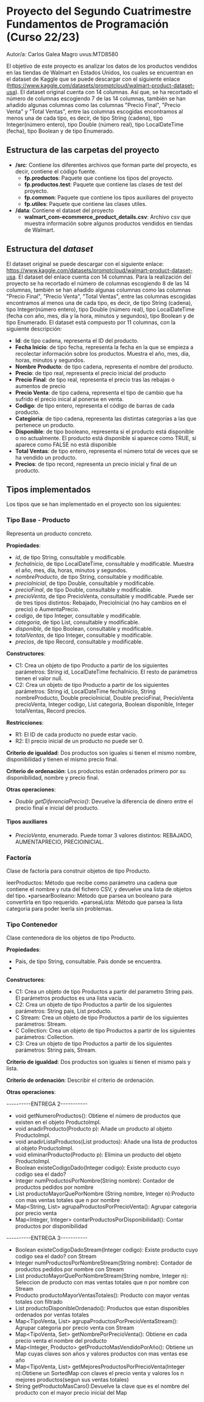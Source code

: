 # Proyecto del Segundo Cuatrimestre Fundamentos de Programación (Curso  22/23)
Autor/a: Carlos Galea Magro   uvus:MTD8580

El objetivo de este proyecto es analizar los datos de los productos vendidos en las tiendas de Walmart en Estados Unidos, los cuales se encuentran en el dataset de Kaggle que se puede descargar con el siguiente enlace (https://www.kaggle.com/datasets/promptcloud/walmart-product-dataset-usa). El dataset original cuenta con 14 columnas. Así que, se ha recortado el número de columnas escogiendo 7 de las 14 columnas, también se han añadido algunas columnas como las columnas "Precio Final", "Precio Venta" y "Total Ventas", entre las columnas escogidas encontramos al menos una de cada tipo, es decir, de tipo String (cadena), tipo Integer(número entero), tipo Double (número real), tipo LocalDateTime (fecha), tipo Boolean y de tipo Enumerado.


## Estructura de las carpetas del proyecto

* **/src**: Contiene los diferentes archivos que forman parte del proyecto, es decir, contiene el código fuente.
  * **fp.productos**: Paquete que contiene los tipos del proyecto.
  * **fp.productos.test**: Paquete que contiene las clases de test del proyecto.
  * **fp.common**: Paquete que contiene los tipos auxiliares del proyecto
  * **fp.utiles**:  Paquete que contiene las clases utiles.
* **/data**: Contiene el dataset del proyecto
    * **walmart_com-ecommerce_product_details.csv**: Archivo csv que muestra información sobre algunos productos vendidos en tiendas de Walmart.
    
## Estructura del *dataset*

El dataset original se puede descargar con el siguiente enlace: https://www.kaggle.com/datasets/promptcloud/walmart-product-dataset-usa. El dataset del enlace cuenta con 14 columnas. Para la realización del proyecto se ha recortado el número de columnas escogiendo 8 de las 14 columnas, también se han añadido algunas columnas como las columnas "Precio Final", "Precio Venta", "Total Ventas", entre las columnas escogidas encontramos al menos una de cada tipo, es decir, de tipo String (cadena), tipo Integer(número entero), tipo Double (número real), tipo LocalDateTime (fecha con año, mes, día y la hora, minutos y segundos), tipo Boolean y de tipo Enumerado.
El dataset está compuesto por 11 columnas, con la siguiente descripción:

* **Id**: de tipo cadena, representa el ID del producto.
* **Fecha Inicio**: de tipo fecha, representa la fecha en la que se empieza a recolectar información sobre los productos. Muestra el año, mes, día, horas, minutos y segundos.
* **Nombre Producto**: de tipo cadena, representa el nombre del producto.
* **Precio**: de tipo real, representa el precio inicial del producto
* **Precio Final**: de tipo real, representa el precio tras las rebajas o aumentos de precio
* **Precio Venta**: de tipo cadena, representa el tipo de cambio que ha sufrido el precio inical al ponerse en venta.
* **Codigo**: de tipo entero, representa el código de barras de cada producto.
* **Categioria**: de tipo cadena, representa las distintas categorías a las que pertenece un producto.
* **Disponible**: de tipo booleano, representa si el producto está disponible o no actualmente. El producto está disponible si aparece como TRUE, si aparece como FALSE no está disponible
* **Total Ventas**: de tipo entero, representa el número total de veces que se ha vendido un producto.
* **Precios**: de tipo record, representa un precio inicial y final de un producto.

## Tipos implementados

Los tipos que se han implementado en el proyecto son los siguientes:

### Tipo Base - Producto
Representa un producto concreto.

**Propiedades**:

- _id_, de tipo String, consultable y modificable. 
- _fechaInicio_, de tipo LocalDateTime, consultable y modificable. Muestra el año, mes, día, horas, minutos y segundos.
- _nombreProducto_, de tipo String, consultable y modificable.
- _precioInicial_, de tipo Double, consultable y modificable.
- _precioFinal_, de tipo Double, consultable y modificable.
- _precioVenta_, de tipo PrecioVenta, consultable y modificable. Puede ser de tres tipos distintos: Rebajado, PrecioInicial (no hay cambios en el precio) o AumentaPrecio.
- _codigo_, de tipo Integer, consultable y modificable.
- _categoria_, de tipo List<String>, consultable y modificable.
- _disponible_, de tipo Boolean, consultable y modificable.
- _totalVentas_, de tipo Integer, consultable y modificable.
- _precios_, de tipo Record, consultable y modificable.

**Constructores**: 

- C1: Crea un objeto de tipo Producto a partir de los siguientes parámetros: String id, LocalDateTime fechaInicio. El resto de parámetros tienen el valor null.
- C2: Crea un objeto de tipo Producto a partir de los siguientes parámetros: String id, LocalDateTime fechaInicio, String nombreProducto, Double precioInicial, Double precioFinal, PrecioVenta precioVenta, Integer codigo, List<String> categoria, Boolean disponible, Integer totalVentas, Record precios.


**Restricciones**:
 
- R1: El ID de cada producto no puede estar vacío.
- R2: El precio inicial de un producto no puede ser 0.

**Criterio de igualdad**: Dos productos son iguales si tienen el mismo nombre, disponibilidad y tienen el mismo precio final.

**Criterio de ordenación**: Los productos están ordenados primero por su disponibilidad, nombre y precio final.

**Otras operaciones**:
 
-	_Double getDiferenciaPrecio()_: Devuelve la diferencia de dinero entre el precio final e inicial del producto.

#### Tipos auxiliares
- _PrecioVenta_, enumerado. Puede tomar 3 valores distintos: REBAJADO, AUMENTAPRECIO, PRECIOINICIAL.

### Factoría
Clase de factoría para construir objetos de tipo Producto.

leerProductos: Método que recibe como parámetro una cadena que contiene el nombre y ruta del fichero CSV, y devuelve una lista de objetos del tipo.
•parsearBooleano: Método que parsea un booleano para convertirla en tipo requerido.
•parseaLista: Método que parsea la lista categoria para poder leerla sin problemas.

### Tipo Contenedor

Clase contenedora de los objetos de tipo Producto.

**Propiedades**:

- Pais, de tipo String, consultable. Pais donde se encuentra.
- 
**Constructores**: 

- C1: Crea un objeto de tipo Productos a partir del parametro String pais. El parámetros productos es una lista vacía.
- C2: Crea un objeto de tipo Productos a partir de los siguientes parámetros: String pais, List producto.
- C Stream: Crea un objeto de tipo Productos a partir de los siguientes parámetros: Stream<Producto>.
- C Collection: Crea un objeto de tipo Productos a partir de los siguientes parámetros: Collection<Producto>.
- C3: Crea un objeto de tipo Productos a partir de los siguientes parámetros: String pais, Stream<Producto>.

**Criterio de igualdad**: Dos productos son iguales si tienen el mismo pais y lista.

**Criterio de ordenación**: Describir el criterio de ordenación.

**Otras operaciones**:
 
 ----------ENTREGA 2-----------
-	void getNumeroProductos(): Obtiene el número de productos que existen en el objeto ProductoImpl. 
-	void anadirProducto(Producto p): Añade un producto al objeto ProductoImpl.
-	void anadirListaProductos(List productos): Añade una lista de productos al objeto ProductoImpl.
-	void eliminarProducto(Producto p): Elimina un producto del objeto ProductoImpl.
-	Boolean existeCodigoDado(Integer codigo): Existe producto cuyo codigo sea el dado? 
-	Integer numProductosPorNombre(String nombre): Contador de productos pedidos por nombre
-	List productoMayorQuePorNombre (String nombre, Integer n):Producto con mas ventas totales que n por nombre 
-	Map<String, List> agrupaProductosPorPrecioVenta(): Agrupar categoria por precio venta
-	Map<Integer, Integer> contarProductosPorDisponibilidad(): Contar productos por disponibilidad

----------ENTREGA 3-----------
-	Boolean existeCodigoDadoStream(Integer codigo): Existe producto cuyo codigo sea el dado? con Stream
-	Integer numProductosPorNombreStream(String nombre): Contador de productos pedidos por nombre con Stream
-	List<Producto> productoMayorQuePorNombreStream(String nombre, Integer n): Seleccion de producto con mas ventas totales que n por nombre con Stream
-	Producto productoMayorVentasTotales(): Producto con mayor ventas totales con filtrado
-	List<Producto> productoDisponibleOrdenado(): Productos que estan disponibles ordenados por ventas totales
-	Map<TipoVenta, List<Producto>> agrupaProductosPorPrecioVentaStream(): Agrupar categoria por precio venta con Stream
-	Map<TipoVenta, Set<String>> getNombrePorPrecioVenta(): Obtiene en cada precio venta el nombre del producto
-	Map<Integer, Producto> getProductoMasVendidoPorAño(): Obtiene un Map cuyas claves son años y valores productos con mas ventas ese año
-	Map<TipoVenta, List<String>> getMejoresProductosPorPrecioVenta(Integer n):Obtiene un SortedMap con claves el precio venta y valores los n mejores productos(segun sus ventas totales)
-	String getProductoMasCaro():Devuelve la clave que es el nombre del producto con el mayor precio inicial del Map 

